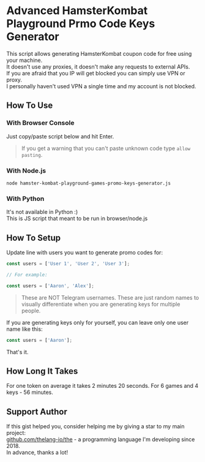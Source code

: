 # Advanced HamsterKombat Playground Prmo Code Keys Generator

This script allows generating HamsterKombat coupon code for free using your machine. \
It doesn't use any proxies, it doesn't make any requests to external APIs. \
If you are afraid that you IP will get blocked you can simply use VPN or proxy. \
I personally haven't used VPN a single time and my account is not blocked.

## How To Use

### With Browser Console

Just copy/paste script below and hit Enter.
> If you get a warning that you can't paste unknown code type `allow pasting`.

### With Node.js

```shell
node hamster-kombat-playground-games-promo-keys-generator.js
```

### With Python

It's not available in Python :) \
This is JS script that meant to be run in browser/node.js

## How To Setup

Update line with users you want to generate promo codes for:

```js
const users = ['User 1', 'User 2', 'User 3'];

// For example:

const users = ['Aaron', 'Alex'];
```

> These are NOT Telegram usernames. These are just random names to visually differentiate when you are generating keys for multiple people.

If you are generating keys only for yourself, you can leave only one user name like this:

```js
const users = ['Aaron'];
```

That's it.

## How Long It Takes

For one token on average it takes 2 minutes 20 seconds. For 6 games and 4 keys - 56 minutes.

## Support Author

If this gist helped you, consider helping me by giving a star to my main project: \
[github.com/thelang-io/the](https://github.com/thelang-io/the) - a programming language I'm developing since 2018. \
In advance, thanks a lot!
